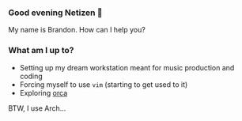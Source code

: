 ### Good evening Netizen 👋
My name is Brandon. How can I help you?

### What am I up to?
- Setting up my dream workstation meant for music production and coding 
- Forcing myself to use `vim` (starting to get used to it)
- Exploring [orca](https://github.com/hundredrabbits/orca)


BTW, I use Arch...

